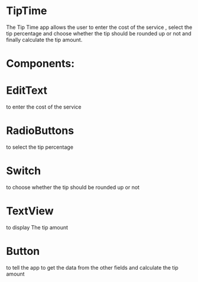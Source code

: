 # TipTime
The Tip Time app  allows the user to enter the cost of the service , select the tip percentage and choose whether the tip should be rounded up or not and finally  calculate the tip amount.
# Components:
# EditText 
 to enter the cost of the service
# RadioButtons
 to select the tip percentage
# Switch 
 to choose whether the tip should be rounded up or not
# TextView
 to display The tip amount 
# Button 
 to tell the app to get the data from the other fields and calculate the tip amount
